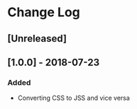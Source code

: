 # Change Log

## [Unreleased]

## [1.0.0] - 2018-07-23
### Added
- Converting CSS to JSS and vice versa
